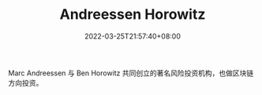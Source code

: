 ﻿---
weight: 
title: "Andreessen Horowitz"
description: "Marc Andreessen 与 Ben Horowitz 共同创立的著名风险投资机构，也做区块链方向投资"
date: 2022-03-25T21:57:40+08:00
lastmod: 2022-03-25T16:45:40+08:00
draft: false
authors: ["Metabd"]
featuredImage: "andreessen-horowitz.jpg"
link: ""
tags: ["投资机构","Andreessen Horowitz"]
categories: ["navigation"]
navigation: ["投资机构"]
lightgallery: true
toc: true
pinned: false
recommend: false
recommend1: false
---
Marc Andreessen 与 Ben Horowitz 共同创立的著名风险投资机构，也做区块链方向投资。
